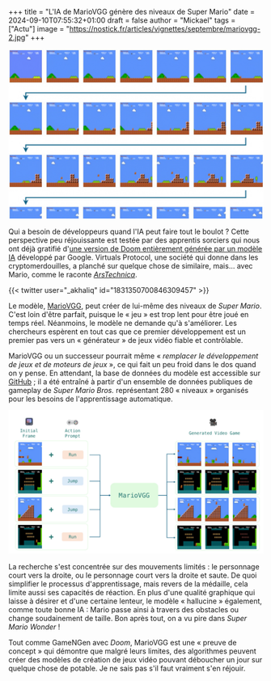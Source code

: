 +++
title = "L'IA de MarioVGG génère des niveaux de Super Mario"
date = 2024-09-10T07:55:32+01:00
draft = false
author = "Mickael"
tags = ["Actu"]
image = "https://nostick.fr/articles/vignettes/septembre/mariovgg-2.jpg"
+++

![MarioVGG](mariovgg-2.jpg "")

Qui a besoin de développeurs quand l'IA peut faire tout le boulot ? Cette perspective peu réjouissante est testée par des apprentis sorciers qui nous ont déjà gratifié d'[une version de Doom entièrement générée par un modèle IA](https://nostick.fr/articles/2024/aout/3108-backlog/#la-vidéo-de-la-semaine--doom-tourne-aussi-dans-une-ia) développé par Google. Virtuals Protocol, une société qui donne dans les cryptomerdouilles, a planché sur quelque chose de similaire, mais… avec Mario, comme le raconte *[ArsTechnica](https://arstechnica.com/ai/2024/09/new-ai-model-learns-how-to-simulate-super-mario-bros-from-video-footage/)*.

{{< twitter user="_akhaliq" id="1831350700846309457" >}}

Le modèle, [MarioVGG](https://huggingface.co/virtuals-protocol/mario-videogamegen), peut créer de lui-même des niveaux de *Super Mario*. C'est loin d'être parfait, puisque le « jeu » est trop lent pour être joué en temps réel. Néanmoins, le modèle ne demande qu'à s'améliorer. Les chercheurs espèrent en tout cas que ce premier développement est un premier pas vers un « générateur » de jeux vidéo fiable et contrôlable.

MarioVGG ou un successeur pourrait même « *remplacer le développement de jeux et de moteurs de jeux* », ce qui fait un peu froid dans le dos quand on y pense. En attendant, la base de données du modèle est accessible sur [GitHub](https://github.com/rafaelcp/smbdataset) ; il a été entraîné à partir d'un ensemble de données publiques de gameplay de *Super Mario Bros.* représentant 280 « niveaux » organisés pour les besoins de l'apprentissage automatique.

![MarioVGG](mariovgg.jpg "")

La recherche s'est concentrée sur des mouvements limités : le personnage court vers la droite, ou le personnage court vers la droite et saute. De quoi simplifier le processus d'apprentissage, mais revers de la médaille, cela limite aussi ses capacités de réaction. En plus d'une qualité graphique qui laisse à désirer et d'une certaine lenteur, le modèle « hallucine » également, comme toute bonne IA : Mario passe ainsi à travers des obstacles ou change soudainement de taille. Bon après tout, on a vu pire dans *Super Mario Wonder* !

Tout comme GameNGen avec *Doom*, MarioVGG est une « preuve de concept » qui démontre que malgré leurs limites, des algorithmes peuvent créer des modèles de création de jeux vidéo pouvant déboucher un jour sur quelque chose de potable. Je ne sais pas s'il faut vraiment s'en réjouir.
